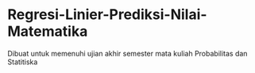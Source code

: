 # Regresi-Linier-Prediksi-Nilai-Matematika
Dibuat untuk memenuhi ujian akhir semester mata kuliah Probabilitas dan Statitiska
